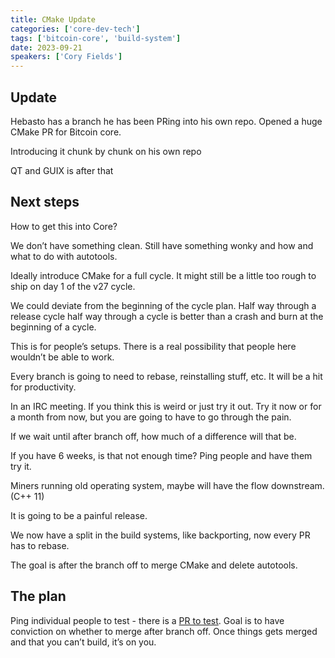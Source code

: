 ```yaml
---
title: CMake Update
categories: ['core-dev-tech']
tags: ['bitcoin-core', 'build-system']
date: 2023-09-21
speakers: ['Cory Fields']
---
```

## Update

Hebasto has a branch he has been PRing into his own repo. Opened a huge CMake PR for Bitcoin core.

Introducing it chunk by chunk on his own repo

QT and GUIX is after that

## Next steps

How to get this into Core?

We don’t have something clean. Still have something wonky and how and what to do with autotools.

Ideally introduce CMake for a full cycle. It might still be a little too rough to ship on day 1 of the v27 cycle.

We could deviate from the beginning of the cycle plan. Half way through a release cycle half way through a cycle is better than a crash and burn at the beginning of a cycle.

This is for people’s setups. There is a real possibility that people here wouldn’t be able to work.

Every branch is going to need to rebase, reinstalling stuff, etc. It will be a hit for productivity.

In an IRC meeting. If you think this is weird or just try it out. Try it now or for a month from now, but you are going to have to go through the pain.

If we wait until after branch off, how much of a difference will that be.

If you have 6 weeks, is that not enough time?
Ping people and have them try it.

Miners running old operating system, maybe will have the flow downstream. (C++ 11)

It is going to be a painful release.

We now have a split in the build systems, like backporting, now every PR has to rebase.

The goal is after the branch off to merge CMake and delete autotools.

## The plan

Ping individual people to test - there is a [PR to test]((https://github.com/hebasto/bitcoin/pull/31)). Goal is to have conviction on whether to merge after branch off.
Once things gets merged and that you can’t build, it’s on you.
